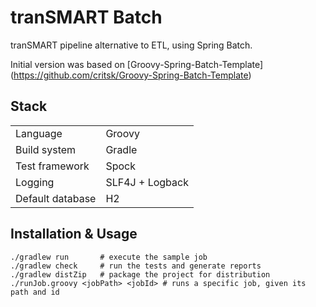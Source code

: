 
tranSMART Batch
============================

tranSMART pipeline alternative to ETL, using Spring Batch. 

Initial version was based on [Groovy-Spring-Batch-Template] (https://github.com/critsk/Groovy-Spring-Batch-Template)


Stack
------------------

<table>
<tr> <td>Language</td>			<td>Groovy</td> 	</tr>
<tr> <td>Build system</td>		<td>Gradle</td>		</tr>
<tr> <td>Test framework</td>	<td>Spock</td>		</tr>
<tr> <td>Logging </td>			<td>SLF4J + Logback</td>		</tr>
<tr> <td>Default database</td>	<td>H2</td>			</tr>
</tr>
</table>


Installation & Usage
--------------------

	./gradlew run 		# execute the sample job
	./gradlew check 	# run the tests and generate reports
	./gradlew distZip 	# package the project for distribution
	./runJob.groovy <jobPath> <jobId> # runs a specific job, given its path and id
